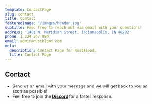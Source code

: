 ```yaml
---
template: ContactPage
slug: contact
title: Contact
featuredImage: '/images/header.jpg'
subtitle: Feel free to reach out via email with your questions!
address: '1401 N. Meridian Street, Indianapolis, IN 46202'
phone: 1 234 567 890
email: admin@rustblood.com
meta:
  description: Contact Page for RustBlood.
  title: Contact Page
---
```


## Contact

* Send us an email with your message and we will get back to you as soon as possible!
* Feel free to join the **[Discord](https://discord.gg/bzT9Euc)** for a faster response.
